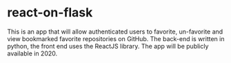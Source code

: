 # react-on-flask


This is an app that will allow authenticated users to favorite, un-favorite and view bookmarked favorite repositories on GitHub. 
The back-end is written in python, the front end uses the ReactJS library. The app will be publicly available in 2020. 

